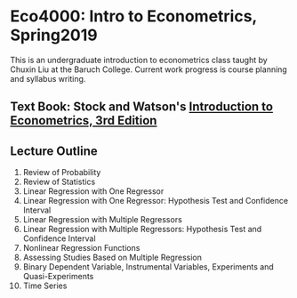# Eco4000: Intro to Econometrics, Spring2019

This is an undergraduate introduction to econometrics class taught by Chuxin Liu at the Baruch College.
Current work progress is course planning and syllabus writing.

## Text Book: Stock and Watson's [Introduction to Econometrics, 3rd Edition](https://www.amazon.com/Introduction-Econometrics-Custom-Baruch-College/dp/1256685976)

## Lecture Outline

1. Review of Probability
2. Review of Statistics
3. Linear Regression with One Regressor
4. Linear Regression with One Regressor: Hypothesis Test and Confidence Interval
5. Linear Regression with Multiple Regressors
6. Linear Regression with Multiple Regressors: Hypothesis Test and Confidence Interval
7. Nonlinear Regression Functions
8. Assessing Studies Based on Multiple Regression
9. Binary Dependent Variable, Instrumental Variables, Experiments and Quasi-Experiments
10. Time Series
